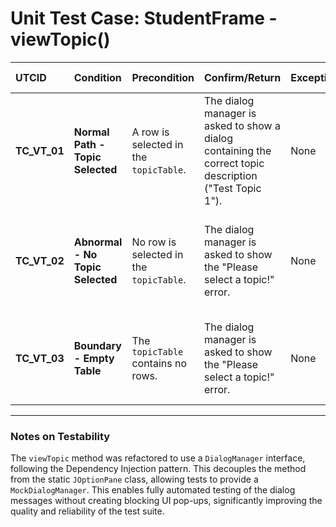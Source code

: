 # Unit Test Case: StudentFrame - viewTopic()

| UTCID | Condition | Precondition | Confirm/Return | Exception | Log Message | Result | Type |
| :--- | :--- | :--- | :--- | :--- | :--- | :--- | :--- |
| **TC_VT_01** | **Normal Path - Topic Selected** | A row is selected in the `topicTable`. | The dialog manager is asked to show a dialog containing the correct topic description ("Test Topic 1"). | None | N/A | The method correctly displays the topic description via the dialog manager. | N |
| **TC_VT_02** | **Abnormal - No Topic Selected** | No row is selected in the `topicTable`. | The dialog manager is asked to show the "Please select a topic!" error. | None | N/A | The application correctly handles the case where no topic is selected. | A |
| **TC_VT_03** | **Boundary - Empty Table** | The `topicTable` contains no rows. | The dialog manager is asked to show the "Please select a topic!" error. | None | N/A | The method handles an empty table without error. | B |

---
### **Notes on Testability**
The `viewTopic` method was refactored to use a `DialogManager` interface, following the Dependency Injection pattern. This decouples the method from the static `JOptionPane` class, allowing tests to provide a `MockDialogManager`. This enables fully automated testing of the dialog messages without creating blocking UI pop-ups, significantly improving the quality and reliability of the test suite.
